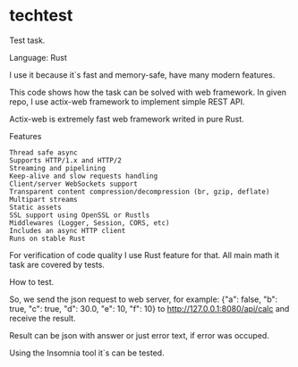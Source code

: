 # techtest
Test task.

Language: Rust

I use it because it`s fast and memory-safe, have many modern features.  

This code shows how the task can be solved with web framework. 
In given repo, I use actix-web framework to implement simple REST API.

Actix-web is extremely fast web framework writed in pure Rust.

Features

    Thread safe async
    Supports HTTP/1.x and HTTP/2
    Streaming and pipelining
    Keep-alive and slow requests handling
    Client/server WebSockets support
    Transparent content compression/decompression (br, gzip, deflate)
    Multipart streams
    Static assets
    SSL support using OpenSSL or Rustls
    Middlewares (Logger, Session, CORS, etc)
    Includes an async HTTP client
    Runs on stable Rust

For verification of code quality I use Rust feature for that.
All main math it task are covered by tests.

How to test.

So, we send the json request to web server, for example:
{"a": false, "b": true, "c": true, "d": 30.0, "e": 10, "f": 10}
to http://127.0.0.1:8080/api/calc
and receive the result.

Result can be json with answer or just error text, if error was occuped.

Using the Insomnia tool it`s can be tested.